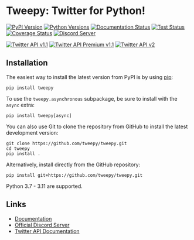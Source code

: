 Tweepy: Twitter for Python!
======

[![PyPI Version](https://img.shields.io/pypi/v/tweepy?label=PyPI)](https://pypi.org/project/tweepy/)
[![Python Versions](https://img.shields.io/pypi/pyversions/tweepy?label=Python)](https://pypi.org/project/tweepy/)
[![Documentation Status](https://readthedocs.org/projects/tweepy/badge/?version=latest)](https://tweepy.readthedocs.io/en/latest/)
[![Test Status](https://github.com/tweepy/tweepy/workflows/Test/badge.svg)](https://github.com/tweepy/tweepy/actions?query=workflow%3ATest)
[![Coverage Status](https://img.shields.io/coveralls/tweepy/tweepy/master.svg?style=flat)](https://coveralls.io/github/tweepy/tweepy?branch=master)
[![Discord Server](https://discord.com/api/guilds/432685901596852224/embed.png)](https://discord.gg/bJvqnhg)

[![Twitter API v1.1](https://img.shields.io/endpoint?url=https%3A%2F%2Ftwbadges.glitch.me%2Fbadges%2Fstandard)](https://developer.twitter.com/en/docs/twitter-api/v1)
[![Twitter API Premium v1.1](https://img.shields.io/endpoint?url=https%3A%2F%2Ftwbadges.glitch.me%2Fbadges%2Fpremium)](https://developer.twitter.com/en/docs/twitter-api/premium)
[![Twitter API v2](https://img.shields.io/endpoint?url=https%3A%2F%2Ftwbadges.glitch.me%2Fbadges%2Fv2)](https://developer.twitter.com/en/docs/twitter-api)

Installation
------------

The easiest way to install the latest version from PyPI is by using
[pip](https://pip.pypa.io/):

    pip install tweepy

To use the `tweepy.asynchronous` subpackage, be sure to install with the
`async` extra:

    pip install tweepy[async]

You can also use Git to clone the repository from GitHub to install the latest
development version:

    git clone https://github.com/tweepy/tweepy.git
    cd tweepy
    pip install .

Alternatively, install directly from the GitHub repository:

    pip install git+https://github.com/tweepy/tweepy.git

Python 3.7 - 3.11 are supported.

Links
-----

- [Documentation](https://tweepy.readthedocs.io/en/latest/)
- [Official Discord Server](https://discord.gg/bJvqnhg)
- [Twitter API Documentation](https://developer.twitter.com/en/docs/twitter-api)

